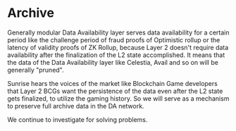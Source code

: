 # Archive

Generally modular Data Availability layer serves data availability for a certain period like the challenge period of fraud proofs of Optimistic rollup or the latency of validity proofs of ZK Rollup, because Layer 2 doesn't require data availability after the finalization of the L2 state accomplished. It means that the data of the Data Availability layer like Celestia, Avail and so on will be generally "pruned".

Sunrise hears the voices of the market like Blockchain Game developers that Layer 2 BCGs want the persistence of the data even after the L2 state gets finalized, to utilize the gaming history. So we will serve as a mechanism to preserve full archive data in the DA network.

We continue to investigate for solving problems.
